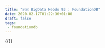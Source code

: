 ```yaml
---
title: "🇫🇷 BigData Hebdo 93 : FoundationDB"
date: 2020-02-17T01:22:36+01:00
draft: false
tags:
 - foundationdb
---
```


{{<spreaker href="https://www.spreaker.com/user/vhe74/episode-93-foundation-db" data-resource="episode_id=22870946" data-cover="https://d3wo5wojvuv7l.cloudfront.net/images.spreaker.com/original/a772fb5f61385670ce37a4657801b475.jpg" link="">}}